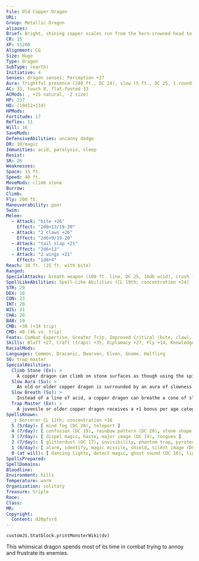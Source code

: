 ```yaml
---
File: Old Copper Dragon
URL: 
Group: Metallic Dragon
aliases: 
Brief: Bright, shining copper scales run from the horn-crowned head to the ridged tail of this long-winged dragon.
CR: 15
XP: 51200
Alignment: CG
Size: Huge
Type: dragon
SubType: (earth)
Initiative: 4
Senses: dragon senses; Perception +27
Aura: frightful presence (240 ft., DC 24), slow (5 ft., DC 25, 1 round)
AC: 33, touch 8, flat-footed 33
ACMods: , +25 natural, -2 size)
HP: 237
HD: (19d12+114)
HPMods: 
Fortitude: 17
Reflex: 11
Will: 16
SaveMods: 
DefensiveAbilities: uncanny dodge
DR: 10/magic
Immunities: acid, paralysis, sleep
Resist: 
SR: 26
Weaknesses: 
Space: 15 ft.
Speed: 40 ft.
MoveMods: climb stone
Burrow: 
Climb: 
Fly: 200 ft.
Maneuverability: poor
Swim: 
Melee: 
  - Attack: "bite +26"
    Effect: "2d8+13/19-20"
  - Attack: "2 claws +26"
    Effect: "2d6+9/19-20"
  - Attack: "tail slap +21"
    Effect: "2d6+13"
  - Attack: "2 wings +21"
    Effect: "1d8+4"
Reach: 10 ft. (15 ft. with bite)
Ranged: 
SpecialAttacks: breath weapon (100-ft. line, DC 25, 16d6 acid), crush (2d8+13, DC 25), slow breath
SpellLikeAbilities: Spell-Like Abilities (CL 19th; concentration +24)  At will- grease (DC 16), hideous laughter (DC 17), stone shape, transmute mud to rock, transmute rock to mud
STR: 29
DEX: 10
CON: 23
INT: 20
WIS: 21
CHA: 20
BAB: 19
CMB: +30 (+34 trip)
CMD: 40 (46 vs. trip)
Feats: Combat Expertise, Greater Trip, Improved Critical (bite, claw), Improved Initiative, Improved Trip, Improved Vital Strike, Power Attack, Spell Focus (Illusion), Vital Strike
Skills: Bluff +27, Craft (traps) +35, Diplomacy +27, Fly +14, Knowledge (geography) +27, Knowledge (history) +27, Perception +27 (+35 vs. traps), Perform (comedy) +24, Sense Motive +27, Stealth +14, Use Magic Device +27
RacialMods: 
Languages: Common, Draconic, Dwarven, Elven, Gnome, Halfling
SQ: trap master
SpecialAbilities:
  Climb Stone (Ex): >
    A copper dragon can climb on stone surfaces as though using the spider climb spell.
  Slow Aura (Su): >
    An old or older copper dragon is surrounded by an aura of slowness. All creatures within 5 feet of the dragon must make a Will save or be affected as per slow for 1 round. An ancient dragon's aura extends to 10 feet. For great wyrm copper dragons, those opponents that fail their saves are slowed for 1d4 rounds. The DC of this save is equal to the dragon's breath weapon. A copper dragon can suppress or activate this aura at will as a free action.
  Slow Breath (Su): >
    Instead of a line of acid, a copper dragon can breathe a cone of slowing gas. Those in the cone must make a Fortitude save or be slowed (as per the spell slow) for 1d6 rounds plus 1 round per age category of the dragon.
  Trap Master (Ex): >
    A juvenile or older copper dragon receives a +1 bonus per age category on Craft (traps) and Perception checks made to locate a trap. Upon becoming a mature adult, he can also use Disable Device to disarm magic traps as if he had the rogue's Trapfinding class feature.
SpellsKnown:
  _: Sorcerer CL 11th; concentration +16
  5 (5/day): [ mind fog (DC 20), teleport ]
  4 (7/day): [ confusion (DC 19), rainbow pattern (DC 20), stone shape ]
  3 (7/day): [ dispel magic, haste, major image (DC 19), tongues ]
  2 (7/day): [ glitterdust (DC 17), invisibility, phantom trap, pyrotechnics, see invisibility ]
  1 (8/day): [ alarm, identify, magic missile, shield, silent image (DC 17) ]
  0 (at will): [ dancing lights, detect magic, ghost sound (DC 16), light, mage hand, message, open/close, prestidigitation, read magic ]
SpellsPrepared: 
SpellDomains: 
Bloodline: 
Environment: hills
Temperature: warm
Organization: solitary
Treasure: triple
Race: 
Class: 
MR: 
Copyright:
  Content: d20pfsrd
---
```

```dataviewjs
customJS.Statblock.printMonsterWiki(dv)
```
This whimsical dragon spends most of its time in combat trying to annoy and frustrate its enemies.
